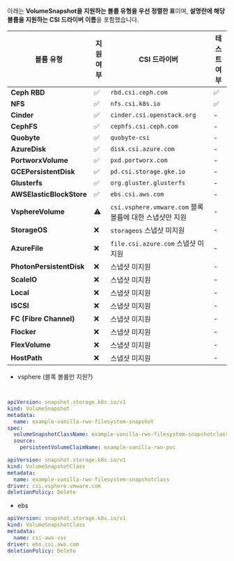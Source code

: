 아래는 **VolumeSnapshot을 지원하는 볼륨 유형을 우선 정렬한 표**이며, **설명란에 해당 볼륨을 지원하는 CSI 드라이버 이름**을 포함했습니다.

| **볼륨 유형** | **지원 여부** | **CSI 드라이버**                               | **테스트 여부** |
  |--------------|------------------|--------------------------------------------|------------|
| **Ceph RBD** | ✅ | `rbd.csi.ceph.com`                         | ✅          |
| **NFS** | ✅ | `nfs.csi.k8s.io`                           | ✅          |
| **Cinder** | ✅ | `cinder.csi.openstack.org`                 | -          |
| **CephFS** | ✅ | `cephfs.csi.ceph.com`                      | -          |
| **Quobyte** | ✅ | `quobyte-csi`                  | -          |
| **AzureDisk** | ✅ | `disk.csi.azure.com`                       | -          |
| **PortworxVolume** | ✅ | `pxd.portworx.com`                         | -          |
| **GCEPersistentDisk** | ✅ | `pd.csi.storage.gke.io`                    | -          |
| **Glusterfs** | ✅ | `org.gluster.glusterfs`                  | -          |
| **AWSElasticBlockStore** | ✅ | `ebs.csi.aws.com`                          | -          |
| **VsphereVolume** | ⚠️ | `csi.vsphere.vmware.com` 블록 볼륨에 대한 스냅샷만 지원 | -          |
| **StorageOS** | ❌ | `storageos` 스냅샷 미지원                        | -          |
| **AzureFile** | ❌ | `file.csi.azure.com` 스냅샷 미지원               | -          |
| **PhotonPersistentDisk** | ❌ | 스냅샷 미지원                                    | -          |
| **ScaleIO** | ❌ | 스냅샷 미지원                                    | -          |
| **Local** | ❌ | 스냅샷 미지원                                    | -          |
| **ISCSI** | ❌ | 스냅샷 미지원                                    | -          |
| **FC (Fibre Channel)** | ❌ | 스냅샷 미지원                                    | -          |
| **Flocker** | ❌ | 스냅샷 미지원                                    | -          |
| **FlexVolume** | ❌ | 스냅샷 미지원                                    | -          |
| **HostPath** | ❌ | 스냅샷 미지원                                    | -          |



- vsphere (블록 볼륨만 지원?)
```yaml


apiVersion: snapshot.storage.k8s.io/v1
kind: VolumeSnapshot
metadata:
  name: example-vanilla-rwo-filesystem-snapshot
spec:
  volumeSnapshotClassName: example-vanilla-rwo-filesystem-snapshotclass
  source:
    persistentVolumeClaimName: example-vanilla-rwo-pvc

apiVersion: snapshot.storage.k8s.io/v1
kind: VolumeSnapshotClass
metadata:
  name: example-vanilla-rwo-filesystem-snapshotclass
driver: csi.vsphere.vmware.com
deletionPolicy: Delete


```
- ebs
```yaml
apiVersion: snapshot.storage.k8s.io/v1
kind: VolumeSnapshotClass
metadata:
  name: csi-aws-vsc
driver: ebs.csi.aws.com
deletionPolicy: Delete
```